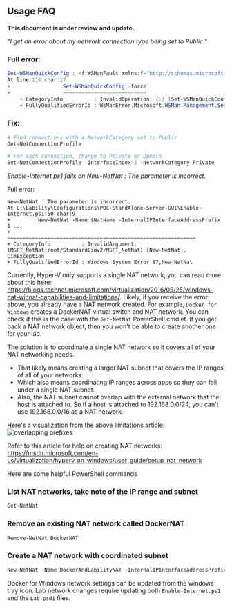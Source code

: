 ## Usage FAQ

__This document is under review and update.__

*"I get an error about my network connection type being set to Public."*

### Full error:

```powershell
Set-WSManQuickConfig : <f:WSManFault xmlns:f="http://schemas.microsoft.com/wbem/wsman/1/wsmanfault" Code="2150859113" Machine="localhost"><f:Message><f:ProviderFault provider="Config provider" path="%systemroot%\system32\WsmSvc.dll"><f:WSManFault xmlns:f="http://schemas.microsoft.com/wbem/wsman/1/wsmanfault" Code="2150859113" Machine="tablet"><f:Message>WinRM firewall exception will not work since one of the network connection types on this machine is set to Public. Change the network connection type to either Domain or Private and try again. </f:Message></f:WSManFault></f:ProviderFault></f:Message></f:WSManFault>
At line:116 char:17
+                 Set-WSManQuickConfig -force
+                 ~~~~~~~~~~~~~~~~~~~~~~~~~~~
    + CategoryInfo          : InvalidOperation: (:) [Set-WSManQuickConfig], InvalidOperationException
    + FullyQualifiedErrorId : WsManError,Microsoft.WSMan.Management.SetWSManQuickConfigCommand
```

### Fix:

```powershell
# Find connections with a NetworkCategory set to Public
Get-NetConnectionProfile

# For each connection, change to Private or Domain
Set-NetConnectionProfile -InterfaceIndex 3 -NetworkCategory Private
```

*Enable-Internet.ps1 fails on New-NetNat : The parameter is incorrect.*

Full error:

```text
New-NetNat : The parameter is incorrect.
At C:\Lability\Configurations\POC-StandAlone-Server-GUI\Enable-Internet.ps1:50 char:9
+         New-NetNat -Name $NatName -InternalIPInterfaceAddressPrefix $ ...
+         ~~~~~~~~~~~~~~~~~~~~~~~~~~~~~~~~~~~~~~~~~~~~~~~~~~~~~~~~~~~~~
+ CategoryInfo          : InvalidArgument: (MSFT_NetNat:root/StandardCimv2/MSFT_NetNat) [New-NetNat], CimException
+ FullyQualifiedErrorId : Windows System Error 87,New-NetNat
```

Currently, Hyper-V only supports a single NAT network, you can read more about this here:
https://blogs.technet.microsoft.com/virtualization/2016/05/25/windows-nat-winnat-capabilities-and-limitations/.
Likely, if you receive the error above, you already have a NAT network created.
For example, `Docker for Windows` creates a DockerNAT virtual switch and NAT network.
You can check if this is the case with the `Get-NetNat` PowerShell cmdlet.
If you get back a NAT network object, then you won't be able to create another one for your lab.

The solution is to coordinate a single NAT network so it covers all of your NAT networking needs.
- That likely means creating a larger NAT subnet that covers the IP ranges of all of your networks.
- Which also means coordinating IP ranges across apps so they can fall under a single NAT subnet.
- Also, the NAT subnet cannot overlap with the external network that the host is attached to. So if a host is attached to 192.168.0.0/24, you can't use 192.168.0.0/16 as a NAT network.

Here's a visualization from the above limitations article:
![overlapping prefixes](https://msdnshared.blob.core.windows.net/media/2016/05/Overlapping-Internal-Prefixes.jpg)

Refer to this article for help on creating NAT networks: https://msdn.microsoft.com/en-us/virtualization/hyperv_on_windows/user_guide/setup_nat_network

Here are some helpful PowerShell commands

### List NAT networks, take note of the IP range and subnet

```powershell
Get-NetNat
```

### Remove an existing NAT network called DockerNAT

```powershell
Remove-NetNat DockerNAT
```

### Create a NAT network with coordinated subnet

```powershell
New-NetNat -Name DockerAndLabilityNAT -InternalIPInterfaceAddressPrefix "10.10.0.0/16"
```

Docker for Windows network settings can be updated from the windows tray icon. Lab network changes require updating both `Enable-Internet.ps1` and the `Lab.psd1` files.
